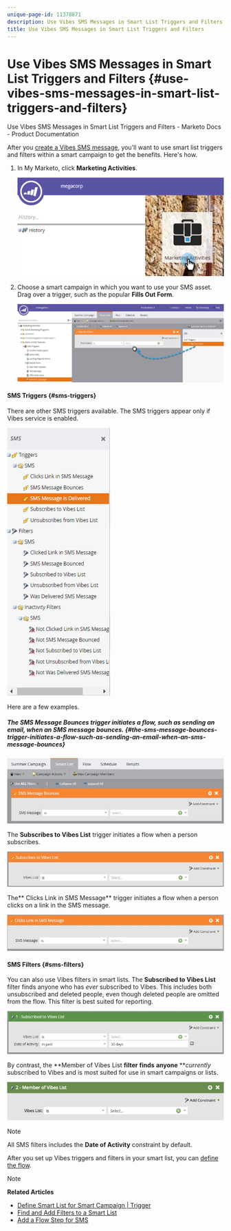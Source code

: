 ```yaml
---
unique-page-id: 11378871
description: Use Vibes SMS Messages in Smart List Triggers and Filters - Marketo Docs - Product Documentation
title: Use Vibes SMS Messages in Smart List Triggers and Filters
---
```


# Use Vibes SMS Messages in Smart List Triggers and Filters {#use-vibes-sms-messages-in-smart-list-triggers-and-filters}

Use Vibes SMS Messages in Smart List Triggers and Filters - Marketo Docs - Product Documentation

After you [create a Vibes SMS message](create-a-vibes-sms-message.md), you'll want to use smart list triggers and filters within a smart campaign to get the benefits. Here's how.

1. In My Marketo, click **Marketing Activities**.

   ![](assets/image2016-7-28-9-3a48-3a32.png)

1. Choose a smart campaign in which you want to use your SMS asset. Drag over a trigger, such as the popular **Fills Out Form**.

   ![](assets/fills-out-form-pull-over.jpg)

#### SMS Triggers {#sms-triggers}

There are other SMS triggers available. The SMS triggers appear only if Vibes service is enabled.

![](assets/new-sms-search2.png)

Here are a few examples.&nbsp;

##### The SMS Message Bounces trigger initiates a flow, such as sending an email, when an SMS message bounces.  {#the-sms-message-bounces-trigger-initiates-a-flow-such-as-sending-an-email-when-an-sms-message-bounces}

![](assets/sms-message-bounces-real.jpg)

The **Subscribes to Vibes List** trigger initiates a flow when a person subscribes.

![](assets/subscribes-to-vibes-list-real.jpg)

The** Clicks Link in SMS Message** trigger initiates a flow when a person clicks on a link in the SMS message.

![](assets/clicks-link-in-sms-message.jpg)

#### SMS Filters {#sms-filters}

You can also use Vibes filters in smart lists. The **Subscribed to Vibes List** filter finds&nbsp;anyone who has *ever* subscribed to Vibes. This includes both unsubscribed and deleted people, even though deleted people are omitted from the flow. This filter is best suited for reporting.

![](assets/subscribed-to-vibes-list-filter-real.jpg)

By contrast, the **Member of Vibes List **filter**&nbsp;**finds**&nbsp;**anyone**&nbsp;***currently* subscribed to Vibes and is most suited for use in smart campaigns or lists.

![](assets/image001.png)

>[!NOTE]
>
>All SMS filters includes the **Date of Activity** constraint by default.

After you set up Vibes triggers and filters in your smart list, you can [define the flow](add-a-flow-step-for-sms.md). 

>[!NOTE]
>
>**Related Articles**
>
>* [Define Smart List for Smart Campaign | Trigger](../../../product-docs/core-marketo-concepts/smart-campaigns/creating-a-smart-campaign/define-smart-list-for-smart-campaign-|-trigger.md)
>* [Find and Add Filters to a Smart List](../../../product-docs/core-marketo-concepts/smart-lists-and-static-lists/creating-a-smart-list/find-and-add-filters-to-a-smart-list.md)
>* [Add a Flow Step for SMS](add-a-flow-step-for-sms.md)
>

